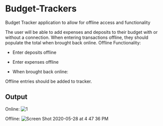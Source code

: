 # Budget-Trackers
Budget Tracker application to allow for offline access and functionality

The user will be able to add expenses and deposits to their budget with or without a connection. When entering transactions offline, they should populate the total when brought back online.
Offline Functionality:


- Enter deposits offline


- Enter expenses offline


- When brought back online:

Offline entries should be added to tracker.

## Output 

Online:
![1](https://user-images.githubusercontent.com/55516592/83201626-22db6980-a103-11ea-9346-5c58a640ebbd.png)


Offline:
![Screen Shot 2020-05-28 at 4 47 36 PM](https://user-images.githubusercontent.com/55516592/83201654-3555a300-a103-11ea-840d-c843f65fb23c.png)
